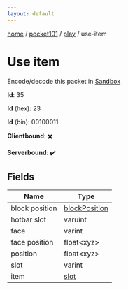 ```yaml
---
layout: default
---
```


[home](/)  /  [pocket101](/protocol/pocket101)  /  [play](/protocol/pocket101/play)  /  use-item

# Use item

Encode/decode this packet in [Sandbox](../../../sandbox/pocket101#Play.UseItem)

**Id**: 35

**Id** (hex): 23

**Id** (bin): 00100011

**Clientbound**: ✖️

**Serverbound**: ✔️

## Fields

Name | Type
---|---
block position | [blockPosition](/protocol/pocket101/types/block-position)
hotbar slot | varuint
face | varint
face position | float&lt;xyz&gt;
position | float&lt;xyz&gt;
slot | varint
item | [slot](/protocol/pocket101/types/slot)
